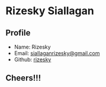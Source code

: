 # Rizesky Siallagan

## Profile

+ Name: Rizesky
+ Email: siallaganrizesky@gmail.com
+ Github: [rizesky](https://github.com/rizesky)

## Cheers!!!

